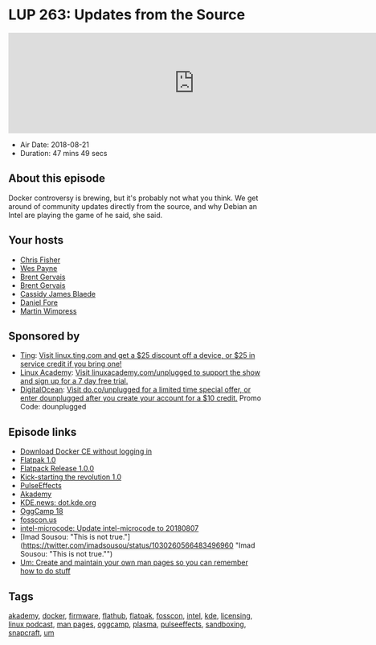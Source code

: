 # LUP 263: Updates from the Source

<iframe src="https://player.fireside.fm/v2/RUkczH-V+Ggohfkl1?theme=dark" width="740" height="200" frameborder="0" scrolling="no"></iframe>

* Air Date: 2018-08-21
* Duration: 47 mins 49 secs

## About this episode

Docker controversy is brewing, but it's probably not what you think. We get around of community updates directly from the source, and why Debian an Intel are playing the game of he said, she said.

## Your hosts
* [Chris Fisher](https://linuxunplugged.com/hosts/chrislas)
* [Wes Payne](https://linuxunplugged.com/hosts/wes)
* [Brent Gervais](https://linuxunplugged.com/hosts/brent)
* [Brent Gervais](https://linuxunplugged.com/guests/brentgervais)
* [Cassidy James Blaede](https://linuxunplugged.com/guests/cassidyjames)
* [Daniel Fore](https://linuxunplugged.com/guests/danielfore)
* [Martin Wimpress](https://linuxunplugged.com/guests/martinwimpress)

## Sponsored by

  * [Ting](http://linux.ting.com): [Visit linux.ting.com and get a $25 discount off a device, or $25 in service credit if you bring one!](http://linux.ting.com)
  * [Linux Academy](http://linuxacademy.com/unplugged): [Visit linuxacademy.com/unplugged to support the show and sign up for a 7 day free trial.](http://linuxacademy.com/unplugged)
  * [DigitalOcean](https://do.co/unplugged): [Visit do.co/unplugged for a limited time special offer, or enter dounplugged after you create your account for a $10 credit.](https://do.co/unplugged) Promo Code: dounplugged



## Episode links

  * [Download Docker CE without logging in](https://github.com/docker/docker.github.io/issues/6910 "Download Docker CE without logging in")
  * [Flatpak 1.0](https://flatpak.org/press/2018-08-20-flatpak-1.0/ "Flatpak 1.0")
  * [Flatpack Release 1.0.0](https://github.com/flatpak/flatpak/releases/tag/1.0.0 "Flatpack Release 1.0.0")
  * [Kick-starting the revolution 1.0](https://blogs.gnome.org/alexl/2018/08/21/kick-starting-the-revolution-1-0/ "Kick-starting the revolution 1.0")
  * [PulseEffects ](https://flathub.org/apps/details/com.github.wwmm.pulseeffects "PulseEffects ")
  * [Akademy](https://akademy.kde.org/ "Akademy")
  * [KDE.news: dot.kde.org](https://dot.kde.org/ "KDE.news: dot.kde.org")
  * [OggCamp 18](https://oggcamp.org/ "OggCamp 18")
  * [fosscon.us](https://fosscon.us/attend "fosscon.us")
  * [intel-microcode: Update intel-microcode to 20180807](https://bugs.debian.org/cgi-bin/bugreport.cgi?bug=906158 "intel-microcode: Update intel-microcode to 20180807")
  * [Imad Sousou: "This is not true."](https://twitter.com/imadsousou/status/1030260566483496960 "Imad Sousou: "This is not true."")
  * [Um: Create and maintain your own man pages so you can remember how to do stuff](https://github.com/sinclairtarget/um "Um: Create and maintain your own man pages so you can remember how to do stuff")



## Tags

[akademy](https://linuxunplugged.com/tags/akademy), [docker](https://linuxunplugged.com/tags/docker), [firmware](https://linuxunplugged.com/tags/firmware), [flathub](https://linuxunplugged.com/tags/flathub), [flatpak](https://linuxunplugged.com/tags/flatpak), [fosscon](https://linuxunplugged.com/tags/fosscon), [intel](https://linuxunplugged.com/tags/intel), [kde](https://linuxunplugged.com/tags/kde), [licensing](https://linuxunplugged.com/tags/licensing), [linux podcast](https://linuxunplugged.com/tags/linux%20podcast), [man pages](https://linuxunplugged.com/tags/man%20pages), [oggcamp](https://linuxunplugged.com/tags/oggcamp), [plasma](https://linuxunplugged.com/tags/plasma), [pulseeffects](https://linuxunplugged.com/tags/pulseeffects), [sandboxing](https://linuxunplugged.com/tags/sandboxing), [snapcraft](https://linuxunplugged.com/tags/snapcraft), [um](https://linuxunplugged.com/tags/um)